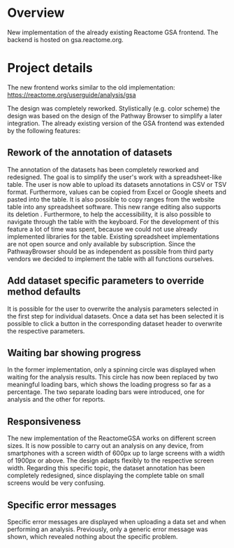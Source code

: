 
# Overview
New implementation of the already existing Reactome GSA frontend. The backend is hosted on gsa.reactome.org.


# Project details
The new frontend works similar to the old implementation: https://reactome.org/userguide/analysis/gsa

 The design was completely reworked. Stylistically (e.g. color scheme) the design was based on the design of the Pathway Browser to simplify a later integration. The already existing version of the GSA frontend was extended by the following features:

## Rework of the annotation of datasets
The annotation of the datasets has been completely reworked and redesigned. The goal is to simplify the user's work with a spreadsheet-like table.
The user is now able to upload its datasets annotations  in CSV or TSV format. Furthermore, values can be copied from Excel or Google sheets and pasted into the table. It is also possible to copy ranges from the website table into any spreadsheet software. This new range editing also supports its deletion . Furthermore, to help the accessibility,  it is also possible to navigate through the table with the keyboard.
For the development of this feature a lot of time was spent, because we could not use already implemented libraries for the table. Existing spreadsheet implementations are not open source and only available by subscription. Since the PathwayBrowser should be as independent as possible from third party vendors we decided to implement the table with all functions ourselves.

## Add dataset specific parameters to override method defaults
It is possible for the user to overwrite the analysis parameters selected in the first step for individual datasets. Once a data set has been selected it is possible to click a button in the corresponding dataset header to overwrite the respective parameters.

## Waiting bar showing progress
In the former implementation, only a spinning circle was displayed when waiting for the analysis results. This circle has now been replaced by two meaningful loading bars, which shows the loading progress so far as a percentage. The two separate loading bars were introduced, one for analysis and  the other for reports. 

## Responsiveness
The new implementation of the ReactomeGSA works on different screen sizes. It is now possible to carry out an analysis on any device, from smartphones with a screen width of 600px up to large screens with a width of 1900px or above. The design adapts flexibly to the respective screen width. Regarding this specific topic, the dataset annotation has been completely redesigned, since displaying the complete table on small screens would be very confusing.

## Specific error messages
Specific error messages are displayed when uploading a data set and when performing an analysis. Previously, only a generic error message was shown, which revealed nothing about the specific problem.
